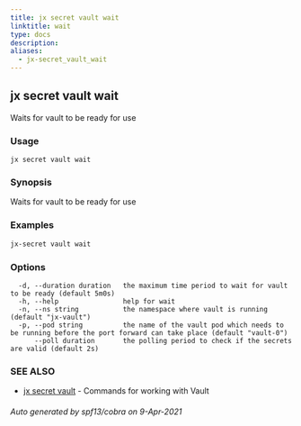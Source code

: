 ```yaml
---
title: jx secret vault wait
linktitle: wait
type: docs
description: 
aliases:
  - jx-secret_vault_wait
---
```


## jx secret vault wait

Waits for vault to be ready for use

### Usage

```
jx secret vault wait
```

### Synopsis

Waits for vault to be ready for use

### Examples

  ```bash
  jx-secret vault wait

  ```
### Options

```
  -d, --duration duration   the maximum time period to wait for vault to be ready (default 5m0s)
  -h, --help                help for wait
  -n, --ns string           the namespace where vault is running (default "jx-vault")
  -p, --pod string          the name of the vault pod which needs to be running before the port forward can take place (default "vault-0")
      --poll duration       the polling period to check if the secrets are valid (default 2s)
```

### SEE ALSO

* [jx secret vault](..)	 - Commands for working with Vault

###### Auto generated by spf13/cobra on 9-Apr-2021

